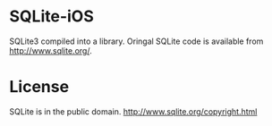SQLite-iOS
==========

SQLite3 compiled into a library. Oringal SQLite code is available from http://www.sqlite.org/. 

License
==========

SQLite is in the public domain. http://www.sqlite.org/copyright.html